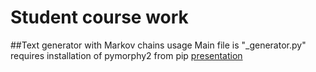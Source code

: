 # Student course work
##Text generator with Markov chains usage
Main file is "_generator.py"
requires installation of pymorphy2 from pip
<a href="https://docs.google.com/presentation/d/154AXvU_-pWtsDzvZ8GumDt0AqSuFoj-jOV43zLAFnNU/edit?usp=sharing">presentation</a>  
